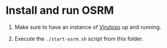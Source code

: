 # Install and run OSRM

1. Make sure to have an instance of [Virutoso](https://github.com/julianrojas87/icwe2023-evaluation/tree/main/graph-database/virtuoso) up and running.

2. Execute the `./start-osrm.sh` script from this folder.
